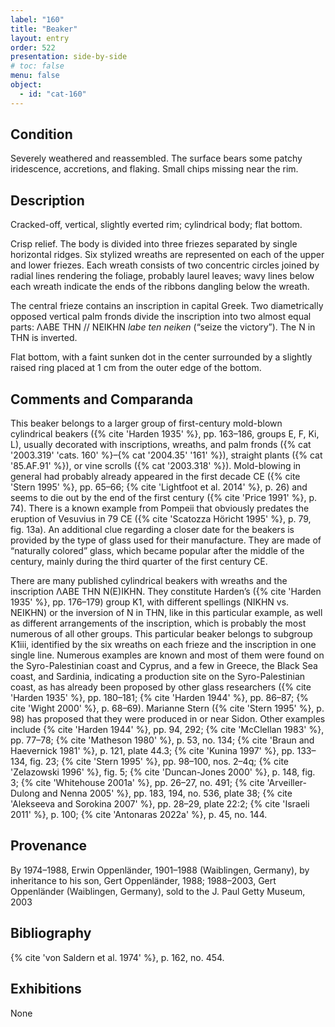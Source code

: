 ```yaml
---
label: "160"
title: "Beaker"
layout: entry
order: 522
presentation: side-by-side
# toc: false
menu: false
object:
  - id: "cat-160"
---
```


## Condition

Severely weathered and reassembled. The surface bears some patchy iridescence, accretions, and flaking. Small chips missing near the rim.

## Description

Cracked-off, vertical, slightly everted rim; cylindrical body; flat bottom.

Crisp relief. The body is divided into three friezes separated by single horizontal ridges. Six stylized wreaths are represented on each of the upper and lower friezes. Each wreath consists of two concentric circles joined by radial lines rendering the foliage, probably laurel leaves; wavy lines below each wreath indicate the ends of the ribbons dangling below the wreath.

The central frieze contains an inscription in capital Greek. Two diametrically opposed vertical palm fronds divide the inscription into two almost equal parts: ΛΑΒΕ ΤΗΝ // ΝΕΙΚΗΝ *labe ten neiken* (“seize the victory”). The Ν in ΤΗΝ is inverted.

Flat bottom, with a faint sunken dot in the center surrounded by a slightly raised ring placed at 1 cm from the outer edge of the bottom.

## Comments and Comparanda

This beaker belongs to a larger group of first-century mold-blown cylindrical beakers ({% cite 'Harden 1935' %}, pp. 163–186, groups E, F, Ki, L), usually decorated with inscriptions, wreaths, and palm fronds ({% cat '2003.319' 'cats. 160' %}–{% cat '2004.35' '161' %}), straight plants ({% cat '85.AF.91' %}), or vine scrolls ({% cat '2003.318' %}). Mold-blowing in general had probably already appeared in the first decade CE ({% cite 'Stern 1995' %}, pp. 65–66; {% cite 'Lightfoot et al. 2014' %}, p. 26) and seems to die out by the end of the first century ({% cite 'Price 1991' %}, p. 74). There is a known example from Pompeii that obviously predates the eruption of Vesuvius in 79 CE ({% cite 'Scatozza Höricht 1995' %}, p. 79, fig. 13a). An additional clue regarding a closer date for the beakers is provided by the type of glass used for their manufacture. They are made of “naturally colored” glass, which became popular after the middle of the century, mainly during the third quarter of the first century CE.

There are many published cylindrical beakers with wreaths and the inscription ΛΑΒΕ ΤΗΝ Ν(Ε)ΙΚΗΝ. They constitute Harden’s ({% cite 'Harden 1935' %}, pp. 176–179) group K1, with different spellings (ΝΙΚΗΝ vs. ΝΕΙΚΗΝ) or the inversion of Ν in ΤΗΝ, like in this particular example, as well as different arrangements of the inscription, which is probably the most numerous of all other groups. This particular beaker belongs to subgroup K1iii, identified by the six wreaths on each frieze and the inscription in one single line. Numerous examples are known and most of them were found on the Syro-Palestinian coast and Cyprus, and a few in Greece, the Black Sea coast, and Sardinia, indicating a production site on the Syro-Palestinian coast, as has already been proposed by other glass researchers ({% cite 'Harden 1935' %}, pp. 180–181; {% cite 'Harden 1944' %}, pp. 86–87; {% cite 'Wight 2000' %}, p. 68–69). Marianne Stern ({% cite 'Stern 1995' %}, p. 98) has proposed that they were produced in or near Sidon. Other examples include {% cite 'Harden 1944' %}, pp. 94, 292; {% cite 'McClellan 1983' %}, pp. 77–78; {% cite 'Matheson 1980' %}, p. 53, no. 134; {% cite 'Braun and Haevernick 1981' %}, p. 121, plate 44.3; {% cite 'Kunina 1997' %}, pp. 133–134, fig. 23; {% cite 'Stern 1995' %}, pp. 98–100, nos. 2–4q; {% cite 'Zelazowski 1996' %}, fig. 5; {% cite 'Duncan-Jones 2000' %}, p. 148, fig. 3; {% cite 'Whitehouse 2001a' %}, pp. 26–27, no. 491; {% cite 'Arveiller-Dulong and Nenna 2005' %}, pp. 183, 194, no. 536, plate 38; {% cite 'Alekseeva and Sorokina 2007' %}, pp. 28–29, plate 22:2; {% cite 'Israeli 2011' %}, p. 100; {% cite 'Antonaras 2022a' %}, p. 45, no. 144.

## Provenance

By 1974–1988, Erwin Oppenländer, 1901–1988 (Waiblingen, Germany), by inheritance to his son, Gert Oppenländer, 1988; 1988–2003, Gert Oppenländer (Waiblingen, Germany), sold to the J. Paul Getty Museum, 2003

## Bibliography

{% cite 'von Saldern et al. 1974' %}, p. 162, no. 454.

## Exhibitions

None